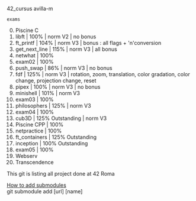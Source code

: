42_cursus avilla-m

    exams

0.  Piscine C
1.  libft           | 100%            | norm V2 | no bonus  
2.  ft_printf       | 104%            | norm V3 | bonus : all flags + 'n'conversion
3.  get_next_line   | 115%            | norm V3 | all bonus
4.  netwhat         | 100%
5.  exam02          | 100%
6.  push_swap       | 86%             | norm V3 | no bonus  
7.  fdf             | 125%            | norm V3 | rotation, zoom, translation, color gradation, color change, projection change, reset 
8.  pipex           | 100%            | norm V3 | no bonus
9.  minishell       | 101%            | norm V3
10. exam03          | 100%
11. philosophers    | 125%            | norm V3
12. exam04          | 100%
13. cub3D           | 125% Outstanding | norm V3
14. Piscine CPP     | 100%
15. netpractice     | 100%
16. ft_containers   | 125% Outstanding
17. inception       | 100% Outstanding
18. exam05          | 100%
19. Webserv
20. Transcendence


This git is listing all project done at 42 Roma  

[How to add submodules](https://git-scm.com/book/en/v2/Git-Tools-Submodules)  
git submodule add [url] [name]
